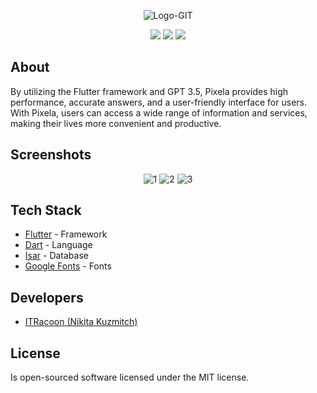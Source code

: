 <p align="center"><img src="https://i.ibb.co/bbFvNFC/Logo-GIT.png" alt="Logo-GIT"> </p>

<p align="center">
  <img src="https://img.shields.io/badge/Flutter-v3.22.0-blue?logo=flutter">
  <img src="https://img.shields.io/badge/Version-1.0-purple">
  <img src="https://img.shields.io/badge/License-MIT-success">
</p>

## About 
By utilizing the Flutter framework and GPT 3.5, Pixela provides high performance, accurate answers, and a user-friendly interface for users. With Pixela, users can access a wide range of information and services, making their lives more convenient and productive.

## Screenshots
<p align="center">
 <img src="https://i.ibb.co/YWJwqbb/1.png" alt="1" border="0">
<img src="https://i.ibb.co/6ZQtBSD/2.png" alt="2" border="0">
<img src="https://i.ibb.co/g4zdQbj/3.png" alt="3" border="0">
</p>

## Tech Stack
+ [Flutter](https://flutter.dev/) - Framework
+ [Dart](https://dart.dev/) - Language
+ [Isar](https://isar.dev/) - Database
+ [Google Fonts](https://fonts.google.com/) - Fonts

## Developers
+ [ITRacoon (Nikita Kuzmitch)](https://github.com/ITRACCON)

## License
Is open-sourced software licensed under the MIT license.

